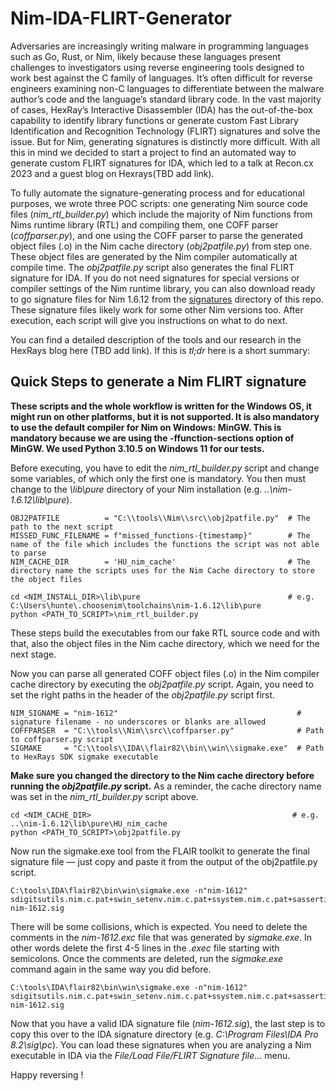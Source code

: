 # Nim-IDA-FLIRT-Generator

Adversaries are increasingly writing malware in programming languages such as Go, Rust, or Nim, likely because these languages present challenges to investigators using reverse engineering tools designed to work best against the C family of languages. It’s often difficult for reverse engineers examining non-C languages to differentiate between the malware author’s code and the language’s standard library code. In the vast majority of cases, HexRay’s Interactive Disassembler (IDA) has the out-of-the-box capability to identify library functions or generate custom Fast Library Identification and Recognition Technology (FLIRT) signatures and solve the issue. But for Nim, generating signatures is distinctly more difficult. With all this in mind we decided to start a project to find an automated way to generate custom FLIRT signatures for IDA, which led to a talk at Recon.cx 2023 and a guest blog on Hexrays(TBD add link). 

To fully automate the signature-generating process and for educational purposes, we wrote three POC scripts: one generating Nim source code files (_nim_rtl_builder.py_) which include the majority of Nim functions from Nims runtime library (RTL) and compiling them, one COFF parser (_coffparser.py_), and one using the COFF parser to parse the generated object files (.o) in the Nim cache directory (_obj2patfile.py_) from step one. These object files are generated by the Nim compiler automatically at compile time. The _obj2patfile.py_ script also generates the final FLIRT signature for IDA. If you do not need signatures for special versions or compiler settings of the Nim runtime library, you can also download ready to go signature files for Nim 1.6.12 from the [signatures](signatures) directory of this repo. These signature files likely work for some other Nim versions too. After execution, each script will give you instructions on what to do next. 

You can find a detailed description of the tools and our research in the HexRays blog here (TBD add link). If this is _tl;dr_ here is a short summary:

## Quick Steps to generate a Nim FLIRT signature

**These scripts and the whole workflow is written for the Windows OS, it might run on other platforms, but it is not supported. It is also mandatory to use the default compiler for Nim on Windows: MinGW. This is mandatory because we are using the -ffunction-sections option of MinGW. We used Python 3.10.5 on Windows 11 for our tests.** 

Before executing, you have to edit the _nim_rtl_builder.py_ script and change some variables, of which only the first one is mandatory. You then must change to the _\lib\pure_ directory of your Nim installation (e.g. _..\nim-1.6.12\lib\pure_).

```
OBJ2PATFILE          = "C:\\tools\\Nim\\src\\obj2patfile.py"  # The path to the next script
MISSED_FUNC_FILENAME = f"missed_functions-{timestamp}"        # The name of the file which includes the functions the script was not able to parse 
NIM_CACHE_DIR        = 'HU_nim_cache'                         # The directory name the scripts uses for the Nim Cache directory to store the object files
```

```
cd <NIM_INSTALL_DIR>\lib\pure                                 # e.g. C:\Users\hunte\.choosenim\toolchains\nim-1.6.12\lib\pure
python <PATH_TO_SCRIPT>\nim_rtl_builder.py                    
```

These steps build the executables from our fake RTL source code and with that, also the object files in the Nim cache directory, which we need for the next stage.

Now you can parse all generated COFF object files (.o) in the Nim compiler cache directory by executing the _obj2patfile.py_ script. Again, you need to set the right paths in the header of the _obj2patfile.py_ script first. 

```
NIM_SIGNAME = "nim-1612"                                        # signature filename - no underscores or blanks are allowed
COFFPARSER  = "C:\\tools\\Nim\\src\\coffparser.py"              # Path to coffparser.py script    
SIGMAKE     = "C:\\tools\\IDA\\flair82\\bin\\win\\sigmake.exe"  # Path to HexRays SDK sigmake executable
```

**Make sure you changed the directory to the Nim cache directory before running the _obj2patfile.py_ script.** As a reminder, the cache directory name was set in the _nim_rtl_builder.py_ script above.

```
cd <NIM_CACHE_DIR>                                             # e.g. ..\nim-1.6.12\lib\pure\HU_nim_cache
python <PATH_TO_SCRIPT>\obj2patfile.py
```

Now run the sigmake.exe tool from the FLAIR toolkit to generate the final signature file — just copy and paste it from the output of the obj2patfile.py script.

```
C:\tools\IDA\flair82\bin\win\sigmake.exe -n"nim-1612" sdigitsutils.nim.c.pat+swin_setenv.nim.c.pat+ssystem.nim.c.pat+sassertions.nim.c.pat+sdollars.nim.c.pat+sio.nim.c.pat+swidestrs.nim.c.pat+swinlean.nim.c.pat+malgorithm.nim.c.pat+mbrowsers_hu.nim.c.pat+mcstrutils_hu.nim.c.pat+mdollars.nim.c.pat+mdynlib.nim.c.pat+mformatfloat.nim.c.pat+mio.nim.c.pat+mio_hu.nim.c.pat+mmath.nim.c.pat+mmath_hu.nim.c.pat+mos.nim.c.pat+mosproc_hu.nim.c.pat+mparsecfg_hu.nim.c.pat+mparseopt_hu.nim.c.pat+mparseutils.nim.c.pat+mparseutils_hu.nim.c.pat+mpathnorm.nim.c.pat+mropes_hu.nim.c.pat+mstreams.nim.c.pat+mstrtabs_hu.nim.c.pat+mstrutils.nim.c.pat+mstrutils_hu.nim.c.pat+mtimes.nim.c.pat+municode_hu.nim.c.pat+mwidestrs.nim.c.pat nim-1612.sig
```

There will be some collisions, which is expected. You need to delete the comments in the _nim-1612.exc_ file that was generated by _sigmake.exe_. In other words delete the first 4-5 lines in the _.exec_ file starting with semicolons. Once the comments are deleted, run the _sigmake.exe_ command again in the same way you did before.  

```
C:\tools\IDA\flair82\bin\win\sigmake.exe -n"nim-1612" sdigitsutils.nim.c.pat+swin_setenv.nim.c.pat+ssystem.nim.c.pat+sassertions.nim.c.pat+sdollars.nim.c.pat+sio.nim.c.pat+swidestrs.nim.c.pat+swinlean.nim.c.pat+malgorithm.nim.c.pat+mbrowsers_hu.nim.c.pat+mcstrutils_hu.nim.c.pat+mdollars.nim.c.pat+mdynlib.nim.c.pat+mformatfloat.nim.c.pat+mio.nim.c.pat+mio_hu.nim.c.pat+mmath.nim.c.pat+mmath_hu.nim.c.pat+mos.nim.c.pat+mosproc_hu.nim.c.pat+mparsecfg_hu.nim.c.pat+mparseopt_hu.nim.c.pat+mparseutils.nim.c.pat+mparseutils_hu.nim.c.pat+mpathnorm.nim.c.pat+mropes_hu.nim.c.pat+mstreams.nim.c.pat+mstrtabs_hu.nim.c.pat+mstrutils.nim.c.pat+mstrutils_hu.nim.c.pat+mtimes.nim.c.pat+municode_hu.nim.c.pat+mwidestrs.nim.c.pat nim-1612.sig
```

Now that you have a valid IDA signature file (_nim-1612.sig_), the last step is to copy this over to the IDA signature directory (e.g. _C:\Program Files\IDA Pro 8.2\sig\pc_). You can load these signatures when you are analyzing a Nim executable in IDA via the _File/Load File/FLIRT Signature file…_ menu. 

Happy reversing !










